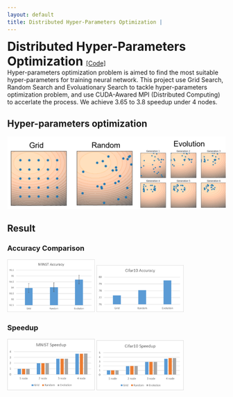 ```yaml
---
layout: default
title: Distributed Hyper-Parameters Optimization | 
---
```

<div>
	<h1 style="display:inline;"> Distributed Hyper-Parameters Optimization </h1> 
	<a href="https://github.com/aa10402tw/Distributed-Hyper-Parameters-Optimization"> [Code] </a> 
</div>
Hyper-parameters optimization problem is aimed to find the most suitable hyper-parameters for training neural network. This project use Grid Search, Random Search and Evoluationary Search to tackle hyper-parameters optimization problem, and use CUDA-Awared MPI (Distributed Computing) to accerlate the process. We achieve 3.65 to 3.8 speedup under 4 nodes.

## Hyper-parameters optimization 
<img src = "./images/DHPO/HBO.png" class="projectDetailImg">

## Result 
### Accuracy Comparison
<img src="./images/DHPO/mnist_acc.png" width="40%"> <img src="./images/DHPO/cifar10_acc.png" width="40%">

### Speedup
<img src="./images/DHPO/mnist_speedup.png" width="40%"> <img src="./images/DHPO/cifar10_speedup.png" width="40%">